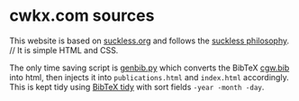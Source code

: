 # cwkx.com sources

This website is based on [suckless.org](https://suckless.org/) and follows the [suckless philosophy](https://suckless.org/philosophy/). //
It is simple HTML and CSS.

The only time saving script is [genbib.py](/data/genbib.py) which converts the BibTeX [cgw.bib](/data/cgw.bib) into html, then injects it into `publications.html` and `index.html` accordingly. This is kept tidy using [BibTeX tidy](https://flamingtempura.github.io/bibtex-tidy/) with sort fields `-year -month -day`.
